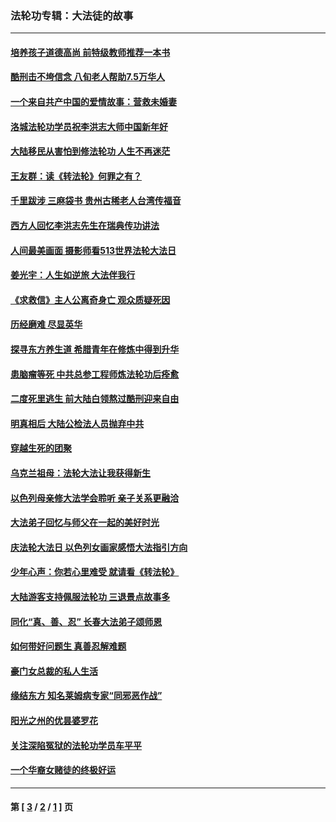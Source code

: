 ### 法轮功专辑：大法徒的故事
---
#### [培养孩子道德高尚 前特级教师推荐一本书](../../pages/nf1147481/n12938640.md) 
#### [酷刑击不垮信念 八旬老人帮助7.5万华人](../../pages/nf1147481/n12880712.md) 
#### [一个来自共产中国的爱情故事：营救未婚妻](../../pages/nf1147481/n12778386.md) 
#### [洛城法轮功学员祝李洪志大师中国新年好](../../pages/nf1147481/n12724685.md) 
#### [大陆移民从害怕到修法轮功 人生不再迷茫](../../pages/nf1147481/n12414325.md) 
#### [王友群：读《转法轮》何罪之有？](../../pages/nf1147481/n12408647.md) 
#### [千里跋涉 三麻袋书 贵州古稀老人台湾传福音](../../pages/nf1147481/n12198750.md) 
#### [西方人回忆李洪志先生在瑞典传功讲法](../../pages/nf1147481/n12099607.md) 
#### [人间最美画面 摄影师看513世界法轮大法日](../../pages/nf1147481/n12094118.md) 
#### [姜光宇：人生如逆旅 大法伴我行](../../pages/nf1147481/n12088664.md) 
#### [《求救信》主人公离奇身亡 观众质疑死因](../../pages/nf1147481/n11845215.md) 
#### [历经磨难 尽显英华](../../pages/nf1147481/n11723297.md) 
#### [探寻东方养生道 希腊青年在修炼中得到升华](../../pages/nf1147481/n11494502.md) 
#### [患脑瘤等死 中共总参工程师炼法轮功后痊愈](../../pages/nf1147481/n11466682.md) 
#### [二度死里逃生 前大陆白领熬过酷刑迎来自由](../../pages/nf1147481/n11368594.md) 
#### [明真相后 大陆公检法人员抛弃中共](../../pages/nf1147481/n11358618.md) 
#### [穿越生死的团聚](../../pages/nf1147481/n11258922.md) 
#### [乌克兰祖母：法轮大法让我获得新生](../../pages/nf1147481/n11269457.md) 
#### [以色列母亲修大法学会聆听 亲子关系更融洽](../../pages/nf1147481/n11268195.md) 
#### [大法弟子回忆与师父在一起的美好时光](../../pages/nf1147481/n11267759.md) 
#### [庆法轮大法日 以色列女画家感悟大法指引方向](../../pages/nf1147481/n11267735.md) 
#### [少年心声：你若心里难受 就请看《转法轮》](../../pages/nf1147481/n11267496.md) 
#### [大陆游客支持佩服法轮功 三退景点故事多](../../pages/nf1147481/n11267378.md) 
#### [同化“真、善、忍” 长春大法弟子颂师恩](../../pages/nf1147481/n11266497.md) 
#### [如何带好问题生 真善忍解难题](../../pages/nf1147481/n11243655.md) 
#### [豪门女总裁的私人生活](../../pages/nf1147481/n10127794.md) 
#### [缘结东方 知名莱姆病专家“同邪恶作战”](../../pages/nf1147481/n10682468.md) 
#### [阳光之州的优昙婆罗花](../../pages/nf1147481/n10546697.md) 
#### [关注深陷冤狱的法轮功学员车平平](../../pages/nf1147481/n10146883.md) 
#### [一个华裔女赌徒的终极好运](../../pages/nf1147481/n9147756.md) 

---
#### 第 [ [3](./3.md) / [2](./2.md) / [1](./1.md) ] 页
